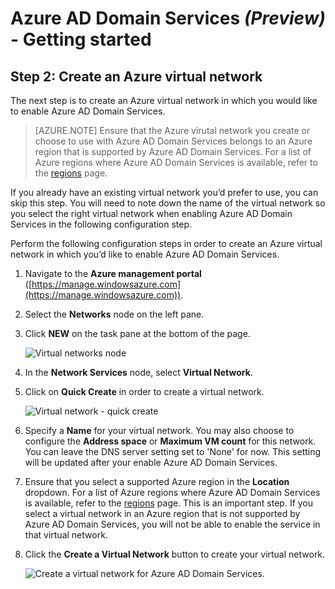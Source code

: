 <properties
	pageTitle="Azure Active Directory Domain Services preview: Getting Started | Microsoft Azure"
	description="Getting started with Azure Active Directory Domain Services"
	services="active-directory-domain-services"
	documentationCenter=""
	authors="mahesh-unnikrishnan"
	manager="udayh"
	editor="femila"/>

<tags
	ms.service="active-directory-ds"
	ms.workload="identity"
	ms.tgt_pltfrm="na"
	ms.devlang="na"
	ms.topic="article"
	ms.date="10/05/2015"
	ms.author="mahesh-unnikrishnan"/>

# Azure AD Domain Services *(Preview)* - Getting started

## Step 2: Create an Azure virtual network
The next step is to create an Azure virtual network in which you would like to enable Azure AD Domain Services.
> [AZURE.NOTE] Ensure that the Azure virutal network you create or choose to use with Azure AD Domain Services belongs to an Azure region that is supported by Azure AD Domain Services. For a list of Azure regions where Azure AD Domain Services is available, refer to the [regions](active-directory-domain-services-regions.md) page.

If you already have an existing virtual network you’d prefer to use, you can skip this step. You will need to note down the name of the virtual network so you select the right virtual network when enabling Azure AD Domain Services in the following configuration step.

Perform the following configuration steps in order to create an Azure virtual network in which you’d like to enable Azure AD Domain Services.

1. Navigate to the **Azure management portal** ([https://manage.windowsazure.com](https://manage.windowsazure.com)).
2. Select the **Networks** node on the left pane.
3. Click **NEW** on the task pane at the bottom of the page.

    ![Virtual networks node](./media/active-directory-domain-services-getting-started/virtual-networks.png)

4. In the **Network Services** node, select **Virtual Network**.
5. Click on **Quick Create** in order to create a virtual network.

    ![Virtual network - quick create](./media/active-directory-domain-services-getting-started/virtual-network-quickcreate.png)

6. Specify a **Name** for your virtual network. You may also choose to configure the **Address space** or **Maximum VM count** for this network. You can leave the DNS server setting set to 'None' for now. This setting will be updated after your enable Azure AD Domain Services.
7. Ensure that you select a supported Azure region in the **Location** dropdown. For a list of Azure regions where Azure AD Domain Services is available, refer to the [regions](active-directory-domain-services-regions.md) page. This is an important step. If you select a virtual network in an Azure region that is not supported by Azure AD Domain Services, you will not be able to enable the service in that virtual network.
8. Click the **Create a Virtual Network** button to create your virtual network.

    ![Create a virtual network for Azure AD Domain Services.](./media/active-directory-domain-services-getting-started/create-vnet.png)

